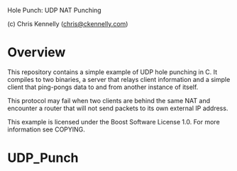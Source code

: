 Hole Punch: UDP NAT Punching

(c) Chris Kennelly (chris@ckennelly.com)

Overview
========

This repository contains a simple example of UDP hole punching in C.  It
compiles to two binaries, a server that relays client information and a simple
client that ping-pongs data to and from another instance of itself.

This protocol may fail when two clients are behind the same NAT and encounter
a router that will not send packets to its own external IP address.

This example is licensed under the Boost Software License 1.0.  For more
information see COPYING.
# UDP_Punch
